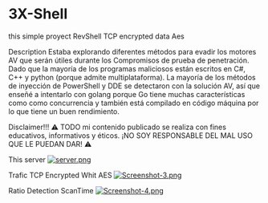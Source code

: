 # 3X-Shell
this simple proyect RevShell  TCP encrypted data Aes 

Description 
Estaba explorando diferentes métodos para evadir los motores AV que serán útiles durante los Compromisos de prueba de penetración. Dado que la mayoría de los programas maliciosos están escritos en C#, C++ y python (porque admite multiplataforma). La mayoría de los métodos de inyección de PowerShell y DDE se detectaron con la solución AV, así que enseñé a intentarlo con golang porque Go tiene muchas características como como concurrencia y también está compilado en código máquina por lo que tiene un buen rendimiento.

Disclaimer!!!
⚠️ TODO mi contenido publicado se realiza con fines educativos, informativos y éticos.
¡NO SOY RESPONSABLE DEL MAL USO QUE LE PUEDAN DAR! ⚠️

This server 
[![server.png](https://i.postimg.cc/sxK1nRDq/server.png)](https://postimg.cc/GT8c2VDx)

Trafic TCP Encrypted Whit AES
[![Screenshot-3.png](https://i.postimg.cc/vmrckn0p/Screenshot-3.png)](https://postimg.cc/94fmqD5p)

Ratio Detection ScanTime
[![Screenshot-4.png](https://i.postimg.cc/9FbCqpr8/Screenshot-4.png)](https://postimg.cc/jLDGpy6P)

